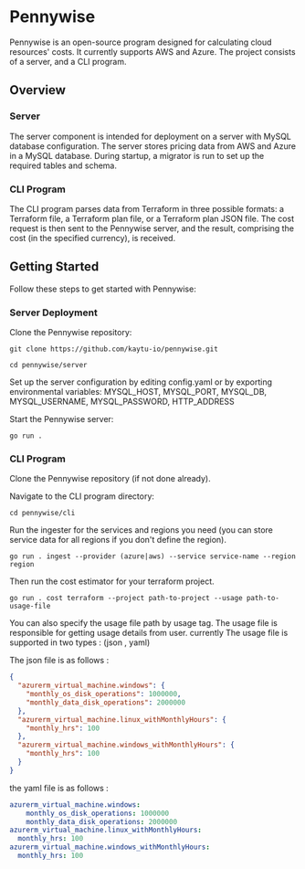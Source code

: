 # Pennywise
Pennywise is an open-source program designed for calculating cloud resources' costs. It currently supports AWS and Azure. The project consists of a server, and a CLI program.

## Overview
### Server
The server component is intended for deployment on a server with MySQL database configuration. The server stores pricing data from AWS and Azure in a MySQL database. During startup, a migrator is run to set up the required tables and schema.

### CLI Program
The CLI program parses data from Terraform in three possible formats: a Terraform file, a Terraform plan file, or a Terraform plan JSON file. The cost request is then sent to the Pennywise server, and the result, comprising the cost (in the specified currency), is received.

## Getting Started
Follow these steps to get started with Pennywise:

### Server Deployment
Clone the Pennywise repository:

```shell
git clone https://github.com/kaytu-io/pennywise.git
```

```shell
cd pennywise/server
```

Set up the server configuration by editing config.yaml or by exporting environmental variables:
MYSQL_HOST, MYSQL_PORT, MYSQL_DB, MYSQL_USERNAME, MYSQL_PASSWORD, HTTP_ADDRESS

Start the Pennywise server:

```shell
go run .
```

### CLI Program
Clone the Pennywise repository (if not done already).

Navigate to the CLI program directory:

```shell
cd pennywise/cli
```
Run the ingester for the services and regions you need (you can store service data for all regions if you don't define the region).

```shell
go run . ingest --provider (azure|aws) --service service-name --region region
```

Then run the cost estimator for your terraform project.

```shell
go run . cost terraform --project path-to-project --usage path-to-usage-file
```
You can also specify the usage file path by usage tag.
The usage file is responsible for getting usage details from user.
currently The usage file is supported in two types : (json , yaml)

The json file is as follows :
````json
{
  "azurerm_virtual_machine.windows": {
    "monthly_os_disk_operations": 1000000,
    "monthly_data_disk_operations": 2000000
  },
  "azurerm_virtual_machine.linux_withMonthlyHours": {
    "monthly_hrs": 100
  },
  "azurerm_virtual_machine.windows_withMonthlyHours": {
    "monthly_hrs": 100
  }
}
````
the yaml file is as follows :
````yaml
azurerm_virtual_machine.windows:
    monthly_os_disk_operations: 1000000
    monthly_data_disk_operations: 2000000
azurerm_virtual_machine.linux_withMonthlyHours:
  monthly_hrs: 100
azurerm_virtual_machine.windows_withMonthlyHours:
  monthly_hrs: 100
````
